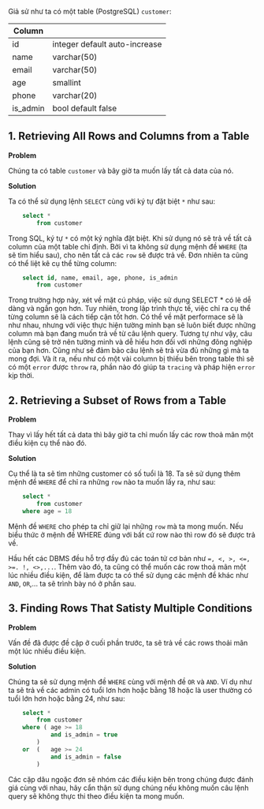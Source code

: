 Giả sử như ta có một table (PostgreSQL) `customer`:

| Column   |                               |
| -------- | ----------------------------- |
| id       | integer default auto-increase |
| name     | varchar(50)                   |
| email    | varchar(50)                   |
| age      | smallint                      |
| phone    | varchar(20)                   |
| is_admin | bool default false            |

## 1. Retrieving All Rows and Columns from a Table

**Problem**

Chúng ta có table `customer` và bây giờ ta muốn lấy tất cả data của nó.

**Solution**

Ta có thể sử dụng lệnh `SELECT` cùng với ký tự đặt biệt `*` như sau:

```sql
	select *
		from customer
```

Trong SQL, ký tự `*` có một ký nghĩa đặt biệt. Khi sử dụng nó sẽ trả về tất cả column của một table chỉ định. Bởi vì ta không sử dụng mệnh đề `WHERE` (ta sẽ tìm hiểu sau), cho nên tất cả các `row` sẽ được trả về. Đơn nhiên ta cũng có thể liệt kê cụ thể từng column:

```sql
	select id, name, email, age, phone, is_admin
		from customer
```

Trong trường hợp này, xét về mặt cú pháp, việc sử dụng SELECT \* có lẽ dễ dàng và ngắn gọn hơn. Tuy nhiên, trong lập trình thực tế, việc chỉ ra cụ thể từng column sẽ là cách tiếp cận tốt hơn. Có thể về mặt performace sẽ là như nhau, nhưng với việc thực hiện tường minh bạn sẽ luôn biết được những column mà bạn đang muốn trả về từ câu lệnh query. Tương tự như vậy, câu lệnh cũng sẽ trở nên tường minh và dễ hiểu hơn đối với những đông nghiệp của bạn hơn. Cũng như sẽ đảm bảo câu lệnh sẽ trả vừa đủ những gì mà ta mong đợi. Và ít ra, nếu như có một vài column bị thiếu bên trong table thì sẽ có một `error` được `throw` ra, phần nào đó giúp ta `tracing` và pháp hiện `error` kịp thời.

## 2. Retrieving a Subset of Rows from a Table

**Problem**

Thay vì lấy hết tất cả data thì bây giờ ta chỉ muốn lấy các row thoả mãn một điều kiện cụ thể nào đó.

**Solution**

Cụ thể là ta sẽ tìm những customer có số tuổi là 18.
Ta sẽ sử dụng thêm mệnh đề `WHERE` để chỉ ra những `row` nào ta muốn lấy ra, như sau:

```sql
	select *
		from customer
	where age = 18
```

Mệnh đề `WHERE` cho phép ta chỉ giữ lại những `row` mà ta mong muốn. Nếu biểu thức ở mệnh đề WHERE đúng với bất cứ row nào thì row đó sẽ được trả về.

Hầu hết các DBMS đều hỗ trợ đầy đủ các toán tử cơ bản như `=, <, >, <=, >=. !, <>,...`. Thêm vào đó, ta cũng có thể muốn các row thoả mãn một lúc nhiều điều kiện, để làm được ta có thể sử dụng các mệnh đề khác như `AND`, `OR`,... ta sẽ trình bày nó ở phần sau.

## 3. Finding Rows That Satisty Multiple Conditions

**Problem**

Vấn đề đã được đề cập ở cuối phần trước, ta sẽ trả về các rows thoải mãn một lúc nhiều điều kiện.

**Solution**

Chúng ta sẽ sử dụng mệnh đề `WHERE` cùng với mệnh đề `OR` và `AND`. Ví dụ như ta sẽ trả về các admin có tuổi lơn hơn hoặc bằng 18 hoặc là user thường có tuổi lớn hơn hoặc bằng 24, như sau:

```sql
	select *
		from customer
	where ( age >= 18
	        and is_admin = true
		)
	or  ( 	age >= 24
			and is_admin = false
		)
```

Các cặp dâu ngoặc đơn sẽ nhóm các điều kiện bên trong chúng được đánh giá cùng với nhau, hãy cẩn thận sử dụng chúng nếu không muốn câu lệnh query sẽ không thực thi theo điều kiện ta mong muốn.

